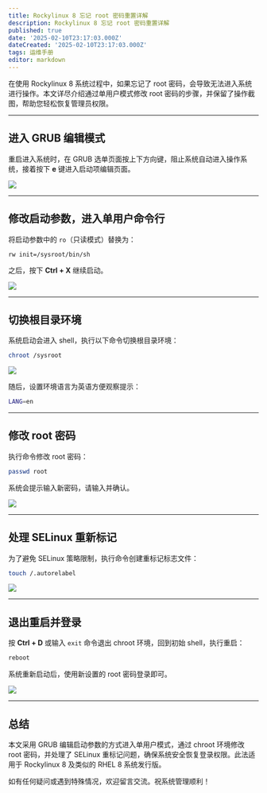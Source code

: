 ```yaml
---
title: Rockylinux 8 忘记 root 密码重置详解
description: Rockylinux 8 忘记 root 密码重置详解
published: true
date: '2025-02-10T23:17:03.000Z'
dateCreated: '2025-02-10T23:17:03.000Z'
tags: 运维手册
editor: markdown
---
```


在使用 Rockylinux 8 系统过程中，如果忘记了 root 密码，会导致无法进入系统进行操作。本文详尽介绍通过单用户模式修改 root 密码的步骤，并保留了操作截图，帮助您轻松恢复管理员权限。

<!-- more -->

---

## 进入 GRUB 编辑模式

重启进入系统时，在 GRUB 选单页面按上下方向键，阻止系统自动进入操作系统，接着按下 **e** 键进入启动项编辑页面。

![](https://lbs-images.oss-cn-shanghai.aliyuncs.com/202504262317978.png)

---

## 修改启动参数，进入单用户命令行

将启动参数中的 `ro`（只读模式）替换为：

```
rw init=/sysroot/bin/sh
```

之后，按下 **Ctrl + X** 继续启动。

![](https://lbs-images.oss-cn-shanghai.aliyuncs.com/202504262317987.png)

---

## 切换根目录环境

系统启动会进入 shell，执行以下命令切换根目录环境：

```bash
chroot /sysroot
```

![](https://lbs-images.oss-cn-shanghai.aliyuncs.com/202504262317736.png)


随后，设置环境语言为英语方便观察提示：

```bash
LANG=en
```

---

## 修改 root 密码

执行命令修改 root 密码：

```bash
passwd root
```

系统会提示输入新密码，请输入并确认。

![](https://lbs-images.oss-cn-shanghai.aliyuncs.com/202504262317771.png)

---

## 处理 SELinux 重新标记

为了避免 SELinux 策略限制，执行命令创建重标记标志文件：

```bash
touch /.autorelabel
```

![](https://lbs-images.oss-cn-shanghai.aliyuncs.com/202504262318799.png)


---

## 退出重启并登录

按 **Ctrl + D** 或输入 `exit` 命令退出 chroot 环境，回到初始 shell，执行重启：

```bash
reboot
```

系统重新启动后，使用新设置的 root 密码登录即可。

![](https://lbs-images.oss-cn-shanghai.aliyuncs.com/202504262318817.png)

---

## 总结

本文采用 GRUB 编辑启动参数的方式进入单用户模式，通过 chroot 环境修改 root 密码，并处理了 SELinux 重标记问题，确保系统安全恢复登录权限。此法适用于 Rockylinux 8 及类似的 RHEL 8 系统发行版。

如有任何疑问或遇到特殊情况，欢迎留言交流。祝系统管理顺利！